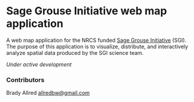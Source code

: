 # Sage Grouse Initiative web map application

A web map application for the NRCS funded [Sage Grouse Initiative](http://www.sagegrouseinitiative.com/) (SGI). The purpose of this application is to visualize, distribute, and interactively analyze spatial data produced by the SGI science team.

*Under active development*

### Contributors
Brady Allred <allredbw@gmail.com>
